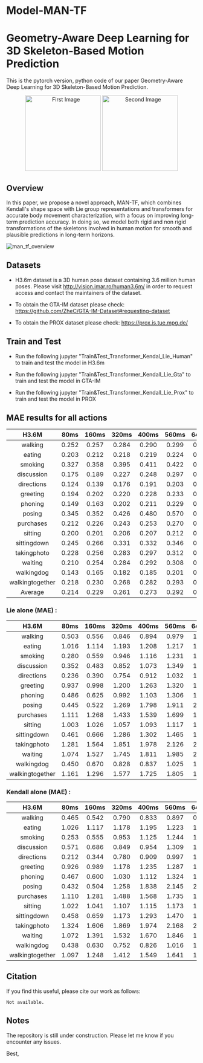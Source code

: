 # Model-MAN-TF

# Geometry-Aware Deep Learning for 3D Skeleton-Based Motion Prediction

This is the pytorch version, python code of our paper Geometry-Aware Deep Learning for 3D Skeleton-Based Motion Prediction. 

<p align="center">
  <img src="![eating](https://github.com/user-attachments/assets/8989d3a4-c95f-47d3-9010-2448314dc678)
" alt="First Image" width="200"/>
  <img src="![sitting](https://github.com/user-attachments/assets/92904789-6b56-4130-9ad4-af7fc217d1cb)
" alt="Second Image" width="200"/>
</p>

## Overview

In this paper, we propose a novel approach, MAN-TF, which combines Kendall's shape space with Lie group representations and transformers for accurate body movement characterization, with a focus on improving long-term prediction accuracy. 
In doing so, we model both rigid and non rigid transformations of the skeletons involved in human motion for smooth and plausible predictions in long-term horizons.

![man_tf_overview](https://github.com/anonymeeeeeee/Model-MAN-TF/assets/161598974/fceb551b-24ac-49c8-a52f-271646eeaf9b)

## Datasets

* H3.6m dataset is a 3D human pose dataset containing 3.6 million human poses.
Please visit http://vision.imar.ro/human3.6m/ in order to request access and contact the maintainers of the dataset.

* To obtain the GTA-IM dataset please check: https://github.com/ZheC/GTA-IM-Dataset#requesting-dataset 

* To obtain the PROX dataset please check: https://prox.is.tue.mpg.de/


## Train and Test

* Run the following jupyter "Train&Test_Transformer_Kendal_Lie_Human" to train and test the model in H3.6m

* Run the following jupyter "Train&Test_Transformer_Kendall_Lie_Gta" to train and test the model in GTA-IM

* Run the following jupyter "Train&Test_Transformer_Kendall_Lie_Prox" to train and test the model in PROX

## MAE results for all actions 

H3.6M  | 80ms | 160ms | 320ms | 400ms | 560ms | 640ms | 720ms | 1000ms | 
:----: | :----: | :----: | :----: | :----: | :----: | :----: | :----:  | :----: 
walking |  0.252 | 0.257 | 0.284  | 0.290 | 0.299 | 0.306 |  0.313|  0.329  |
eating | 0.203 | 0.212  |  0.218 | 0.219 | 0.224  | 0.225 |0.227| 0.233 |
smoking | 0.327 | 0.358 | 0.395 | 0.411 | 0.422 | 0.426 | 0.430 | 0.437 |
discussion|  0.175 | 0.189 | 0.227 | 0.248 | 0.297 | 0.326 | 0.334 | 0.363 |
directions| 0.124 | 0.139 | 0.176 | 0.191 | 0.203 | 0.206 | 0.212 | 0.226 |
greeting | 0.194 | 0.202 | 0.220 | 0.228 | 0.233 | 0.233 | 0.236 | 0.242 |
phoning|  0.149 | 0.163 | 0.202 | 0.211 | 0.229 | 0.244 | 0.245 | 0.273 |
posing | 0.345 | 0.352 | 0.426 | 0.480 | 0.570 | 0.590 | 0.613 | 0.674|
purchases |  0.212 | 0.226 | 0.243 | 0.253 | 0.270 | 0.272 | 0.275 | 0.285  |
sitting | 0.200 | 0.201 | 0.206 | 0.207 | 0.212 | 0.216 | 0.217 | 0.226 |
sittingdown |0.245 | 0.266 | 0.331 | 0.332 | 0.346 | 0.365 | 0.369 | 0.383|
takingphoto |0.228 | 0.256 | 0.283 | 0.297 | 0.312 | 0.323 | 0.325 | 0.359|
waiting |0.210 | 0.254 | 0.284 | 0.292 | 0.308 | 0.312 | 0.316 | 0.346|
walkingdog | 0.143 | 0.165 | 0.182 | 0.185 | 0.201 | 0.202 | 0.208 | 0.219|
walkingtogether |0.218 | 0.230 | 0.268 | 0.282 | 0.293 | 0.300 | 0.308 | 0.326 |
Average | 0.214 |	0.229	| 0.261	| 0.273 | 0.292 |	0.299	| 0.304 |	0.319| 0.274 | 

### Lie alone (MAE) :

H3.6M | 80ms | 160ms | 320ms | 400ms | 560ms | 640ms | 720ms | 1000ms 
:----: | :----: | :----: | :----: | :----: | :----: | :----: | :----:  | :----:
walking | 0.503 | 0.556 | 0.846 | 0.894 |  0.979 |  1.039 | 1.112 | 1.143 |-
eating | 1.016  | 1.114 | 1.193 | 1.208 |  1.217 |  1.254 | 1.280 | 1.339 |-
smoking |  0.280 |  0.559 | 0.946 | 1.116 | 1.231 |1.375 | 1.410 | 1.565 |-
discussion| 0.352 | 0.483 | 0.852 | 1.073 | 1.349 | 1.552 | 1.628 |  1.714 |-
directions | 0.236  | 0.390 | 0.754 | 0.912  | 1.032  | 1.048 | 1.115 | 1.257 |-
greeting | 0.937 | 0.998 |  1.200 | 1.263 | 1.320 | 1.329  | 1.350  | 1.412 | -
phoning | 0.486 |  0.625 | 0.992 | 1.103 | 1.306 | 1.432 |  1.461 |  1.739  |-
posing |  0.445 | 0.522 | 1.269 | 1.798 |  1.911 |  2.115 | 2.327 |  2.435 |-
purchases | 1.111  |  1.268 | 1.433 | 1.539 | 1.699 | 1.740 | 1.774  | 1.858  |-
sitting |  1.003 | 1.026 | 1.057 | 1.093 | 1.117 | 1.161 | 1.181 | 1.248 |-
sittingdown | 0.461 | 0.666 | 1.286 | 1.302 | 1.465 | 1.657 | 1.682 | 1.824 |-
takingphoto | 1.281 | 1.564 | 1.851 | 1.978 | 2.126 | 2.253 | 2.275 | 2.582  |-
waiting | 1.074 | 1.527 |  1.745 |  1.811 | 1.985 | 2.008  |  2.158 | 2.262 |-
walkingdog | 0.450 | 0.670 | 0.828 | 0.837 | 1.025 | 1.030 | 1.090  | 1.170 |-
walkingtogether | 1.161 | 1.296 | 1.577 | 1.725 | 1.805 | 1.980 | 2.070 | 2.153 |-

### Kendall alone (MAE) :

H3.6M | 80ms | 160ms | 320ms | 400ms | 560ms | 640ms | 720ms | 1000ms  
:----: | :----: | :----: | :----: | :----: | :----: | :----: | :----:  | :----:
walking | 0.465 | 0.542 | 0.790 | 0.833 | 0.897 | 0.994 | 1.015 | 1.120|  -
eating |1.026 | 1.117 | 1.178 | 1.195 | 1.223 | 1.243 | 1.257 | 1.350|-
smoking | 0.253 | 0.555 | 0.953 | 1.125 | 1.244 | 1.283 | 1.320 | 1.485 |-
discussion |0.571 | 0.686 | 0.849 | 0.954 | 1.309 | 1.548 | 1.690 | 1.723 |-
directions |0.212 | 0.344 | 0.780 | 0.909 | 0.997 | 1.032 | 1.122 | 1.251 |-
greeting |0.926 | 0.989 | 1.178 | 1.235 | 1.287 | 1.294 | 1.306 | 1.394 | -
phoning| 0.467 | 0.600 | 1.030 | 1.112 | 1.324 | 1.444 | 1.482 | 1.805 |-
posing |0.432 | 0.504 | 1.258 | 1.838 | 2.145 | 2.320| 2.408 | 2.531 |-
purchases | 1.110 | 1.281 | 1.488 | 1.568 | 1.735 | 1.794 | 1.817 | 1.885 |-
sitting | 1.022 | 1.041 | 1.107 | 1.115 | 1.173 | 1.184 | 1.230 | 1.281 |-
sittingdown |0.458 | 0.659 | 1.173 | 1.293 | 1.470 | 1.521 | 1.670 | 1.727|-
takingphoto | 1.324 | 1.606 | 1.869 | 1.974 | 2.168 | 2.252 | 2.304 | 2.608 |-
waiting | 1.072 | 1.391 | 1.532 | 1.670 | 1.846 | 1.979 | 2.134 | 2.217 |-
walkingdog | 0.438 | 0.630 | 0.752 | 0.826 | 1.016 | 1.055 | 1.077 | 1.165 |-
walkingtogether | 1.097 | 1.248 | 1.412 | 1.549 | 1.641 | 1.727 | 1.918 | 2.081 |-
  

## Citation

If you find this useful, please cite our work as follows:

```
Not available.
```

## Notes
The repository is still under construction. Please let me know if you encounter any issues.

Best, 
